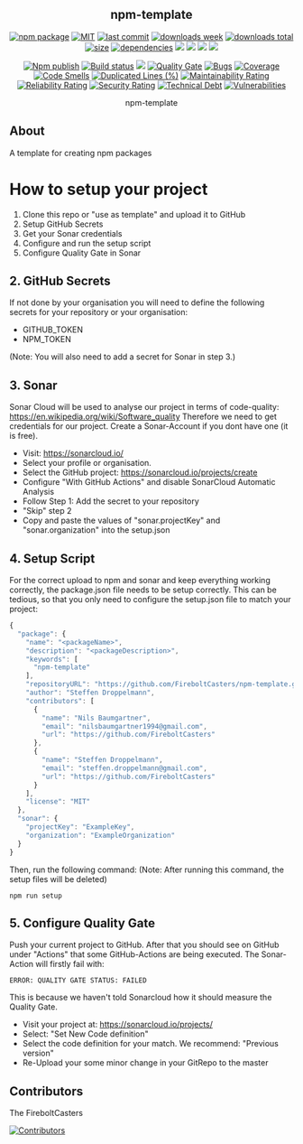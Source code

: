 <h2 align="center">
    npm-template
</h2>

<p align="center">
  <a href="https://badge.fury.io/js/packageName.svg"><img src="https://badge.fury.io/js/packageName.svg" alt="npm package" /></a>
  <a href="https://img.shields.io/github/license/organization/packageName"><img src="https://img.shields.io/github/license/organization/packageName" alt="MIT" /></a>
  <a href="https://img.shields.io/github/last-commit/organization/packageName?logo=git"><img src="https://img.shields.io/github/last-commit/organization/packageName?logo=git" alt="last commit" /></a>
  <a href="https://www.npmjs.com/package/packageName"><img src="https://img.shields.io/npm/dm/packageName.svg" alt="downloads week" /></a>
  <a href="https://www.npmjs.com/package/packageName"><img src="https://img.shields.io/npm/dt/packageName.svg" alt="downloads total" /></a>
  <a href="https://github.com/organization/packageName"><img src="https://shields.io/github/languages/code-size/organization/packageName" alt="size" /></a>
  <a href="https://david-dm.org/organization/packageName"><img src="https://david-dm.org/organization/packageName/status.svg" alt="dependencies" /></a>
  <a href="https://app.fossa.com/projects/git%2Bgithub.com%2Forganization%2FpackageName?ref=badge_shield" alt="FOSSA Status"><img src="https://app.fossa.com/api/projects/git%2Bgithub.com%2Forganization%2FpackageName.svg?type=shield"/></a>
  <a href="https://github.com/google/gts" alt="Google TypeScript Style"><img src="https://img.shields.io/badge/code%20style-google-blueviolet.svg"/></a>
  <a href="https://shields.io/" alt="Google TypeScript Style"><img src="https://img.shields.io/badge/uses-TypeScript-blue.svg"/></a>
  <a href="https://github.com/marketplace/actions/lint-action"><img src="https://img.shields.io/badge/uses-Lint%20Action-blue.svg"/></a>
</p>

<p align="center">
  <a href="https://github.com/organization/packageName/actions/workflows/npmPublish.yml"><img src="https://github.com/organization/packageName/actions/workflows/npmPublish.yml/badge.svg" alt="Npm publish" /></a>
  <a href="https://github.com/organization/packageName/actions/workflows/linter.yml"><img src="https://github.com/organization/packageName/actions/workflows/linter.yml/badge.svg" alt="Build status" /></a>
    <a href="https://jessemillar.com/r/man-hours"><img src="https://img.shields.io/endpoint?url=https%3A%2F%2Fmh.jessemillar.com%2Fhours%3Frepo%3Dhttps%3A%2F%2Fgithub.com%2FFireboltCasters%2FpackageName"/></a>
  <a href="https://sonarcloud.io/dashboard?id=sonarProjectKey"><img src="https://sonarcloud.io/api/project_badges/measure?project=sonarProjectKey&metric=alert_status" alt="Quality Gate" /></a>
  <a href="https://sonarcloud.io/dashboard?id=sonarProjectKey"><img src="https://sonarcloud.io/api/project_badges/measure?project=sonarProjectKey&metric=bugs" alt="Bugs" /></a>
  <a href="https://sonarcloud.io/dashboard?id=sonarProjectKey"><img src="https://sonarcloud.io/api/project_badges/measure?project=sonarProjectKey&metric=coverage" alt="Coverage" /></a>
  <a href="https://sonarcloud.io/dashboard?id=sonarProjectKey"><img src="https://sonarcloud.io/api/project_badges/measure?project=sonarProjectKey&metric=code_smells" alt="Code Smells" /></a>
  <a href="https://sonarcloud.io/dashboard?id=sonarProjectKey"><img src="https://sonarcloud.io/api/project_badges/measure?project=sonarProjectKey&metric=duplicated_lines_density" alt="Duplicated Lines (%)" /></a>
  <a href="https://sonarcloud.io/dashboard?id=sonarProjectKey"><img src="https://sonarcloud.io/api/project_badges/measure?project=sonarProjectKey&metric=sqale_rating" alt="Maintainability Rating" /></a>
  <a href="https://sonarcloud.io/dashboard?id=sonarProjectKey"><img src="https://sonarcloud.io/api/project_badges/measure?project=sonarProjectKey&metric=reliability_rating" alt="Reliability Rating" /></a>
  <a href="https://sonarcloud.io/dashboard?id=sonarProjectKey"><img src="https://sonarcloud.io/api/project_badges/measure?project=sonarProjectKey&metric=security_rating" alt="Security Rating" /></a>
  <a href="https://sonarcloud.io/dashboard?id=sonarProjectKey"><img src="https://sonarcloud.io/api/project_badges/measure?project=sonarProjectKey&metric=sqale_index" alt="Technical Debt" /></a>
  <a href="https://sonarcloud.io/dashboard?id=sonarProjectKey"><img src="https://sonarcloud.io/api/project_badges/measure?project=sonarProjectKey&metric=vulnerabilities" alt="Vulnerabilities" /></a>
</p>

<p align="center">
    npm-template
</p>

## About

A template for creating npm packages

# How to setup your project

1. Clone this repo or "use as template" and upload it to GitHub
2. Setup GitHub Secrets
2. Get your Sonar credentials
3. Configure and run the setup script
4. Configure Quality Gate in Sonar


## 2. GitHub Secrets

If not done by your organisation you will need to define the following secrets for your repository or your organisation:
- GITHUB_TOKEN
- NPM_TOKEN

(Note: You will also need to add a secret for Sonar in step 3.)


## 3. Sonar

Sonar Cloud will be used to analyse our project in terms of code-quality: https://en.wikipedia.org/wiki/Software_quality
Therefore we need to get credentials for our project. Create a Sonar-Account if you dont have one (it is free).

- Visit: https://sonarcloud.io/
- Select your profile or organisation.
- Select the GitHub project: https://sonarcloud.io/projects/create
- Configure "With GitHub Actions" and disable SonarCloud Automatic Analysis
- Follow Step 1: Add the secret to your repository
- "Skip" step 2
- Copy and paste the values of "sonar.projectKey" and "sonar.organization" into the setup.json


## 4. Setup Script

For the correct upload to npm and sonar and keep everything working correctly, the package.json file needs to be setup correctly. This can be tedious, so that you only need to configure the setup.json file to match your project:

```javascript
{
  "package": {
    "name": "<packageName>",
    "description": "<packageDescription>",
    "keywords": [
      "npm-template"
    ],
    "repositoryURL": "https://github.com/FireboltCasters/npm-template.git",
    "author": "Steffen Droppelmann",
    "contributors": [
      {
        "name": "Nils Baumgartner",
        "email": "nilsbaumgartner1994@gmail.com",
        "url": "https://github.com/FireboltCasters"
      },
      {
        "name": "Steffen Droppelmann",
        "email": "steffen.droppelmann@gmail.com",
        "url": "https://github.com/FireboltCasters"
      }
    ],
    "license": "MIT"
  },
  "sonar": {
    "projectKey": "ExampleKey",
    "organization": "ExampleOrganization"
  }
}
```

Then, run the following command:
(Note: After running this command, the setup files will be deleted)

```
npm run setup
```

## 5. Configure Quality Gate

Push your current project to GitHub. After that you should see on GitHub under "Actions" that some GitHub-Actions are being executed. The Sonar-Action will firstly fail with: 
```
ERROR: QUALITY GATE STATUS: FAILED
```
This is because we haven't told Sonarcloud how it should measure the Quality Gate.

- Visit your project at: https://sonarcloud.io/projects/
- Select: "Set New Code definition"
- Select the code definition for your match. We recommend: "Previous version"
- Re-Upload your some minor change in your GitRepo to the master


## Contributors

The FireboltCasters

<a href="https://github.com/organization/packageName"><img src="https://contrib.rocks/image?repo=organization/packageName" alt="Contributors" /></a>
